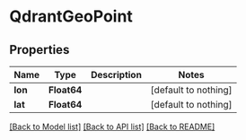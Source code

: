 # QdrantGeoPoint


## Properties
Name | Type | Description | Notes
------------ | ------------- | ------------- | -------------
**lon** | **Float64** |  | [default to nothing]
**lat** | **Float64** |  | [default to nothing]


[[Back to Model list]](../README.md#models) [[Back to API list]](../README.md#api-endpoints) [[Back to README]](../README.md)


